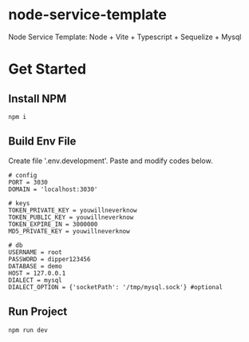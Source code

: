 # node-service-template
Node Service Template: Node + Vite + Typescript + Sequelize + Mysql

# Get Started

## Install NPM
```shell
npm i
```

## Build Env File
Create file '.env.development'.
Paste and modify codes below.
``` shell
# config
PORT = 3030
DOMAIN = 'localhost:3030'

# keys
TOKEN_PRIVATE_KEY = youwillneverknow
TOKEN_PUBLIC_KEY = youwillneverknow
TOKEN_EXPIRE_IN = 3000000
MD5_PRIVATE_KEY = youwillneverknow

# db
USERNAME = root
PASSWORD = dipper123456
DATABASE = demo
HOST = 127.0.0.1
DIALECT = mysql
DIALECT_OPTION = {'socketPath': '/tmp/mysql.sock'} #optional
```

## Run Project
```shell
npm run dev
```
